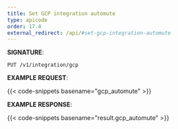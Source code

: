 ```yaml
---
title: Set GCP integration automute
type: apicode
order: 17.4
external_redirect: /api/#set-gcp-integration-automute
---
```


**SIGNATURE**:

`PUT /v1/integration/gcp`

**EXAMPLE REQUEST**:

{{< code-snippets basename="gcp_automute" >}}

**EXAMPLE RESPONSE**:

{{< code-snippets basename="result.gcp_automute" >}}
